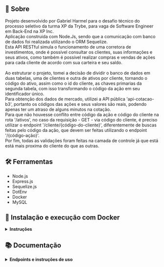 ## :page_with_curl: Sobre
  Projeto desenvolvido por Gabriel Harmel para o desafio técnico do processo seletivo da turma XP da Trybe, para vaga de Software Engineer em Back-End na XP Inc.
  </br>
  Aplicação construida com Node.Js, sendo que a comunicação com banco de dados foi realizada utilizando o ORM Sequelize.
  </br>
  Esta API RESTful simula o funcionamento de uma corretora de investimentos, onde é possível consultar os clientes, suas informações e seus ativos, como também é possível realizar compras e vendas de ações para cada cliente de acordo com sua carteira e seu saldo.
  <br />
  <br />
  Ao estruturar o projeto, tomei a decisão de dividir o banco de dados em duas tabelas, uma de clientes e outra de ativos por cliente, tornando o código do ativo, assim como o id do cliente, as chaves primarias da segunda tabela, com isso transformando o código da ação em seu identificador único.
  <br />
  Para obtenção dos dados de mercado, utilizei a API pública 'api-cotacao-b3', portanto os códigos das ações e seus valores são reais, podendo apenas ter um atraso de alguns minutos na cotação.
  <br />
  Para que não houvesse conflito entre código da ação e código do cliente na rota '/ativos', no caso da requisição - GET - via código do cliente, é preciso utilizar o endpoint '/cliente/{código-do-cliente}', diferentemente de buscas feitas pelo código da ação, que devem ser feitas utilizando o endpoint '/{código-ação}'.
  <br />
  Por fim, todas as validações foram feitas na camada de controle já que está está mais proxima do cliente do que as outras.

## :hammer_and_wrench: Ferramentas

* Node.js
* Express.js
* Sequelize.js
* DotEnv
* Docker
* MySQL

## :whale2: Instalação e execução com Docker

<details>
  <summary markdown="span"><strong>Instruções</strong></summary><br />

Para rodar está aplicação é necessário ter **Git**, **Docker** e o **Docker Compose** instalados no seu computador. O Docker Compose precisa estar na versão **1.29** ou superior.

### 1 - Clone o repositório
```sh
git clone git@github.com:harmelson/dt-psel-xp.git
```

### 2 - Rode os containers executando o comando abaixo na pasta raiz da aplicação
```sh
docker-compose up -d --build
```

### 3 - Rode o comando para abrir o terminal do container blogs_api
```sh
docker exec -it psel_xp bash
```

### 4 - No terminal do container, instale as dependências e execute a aplicação

Instalando dependências:
```sh
npm install
```

Executando aplicação:
```sh
npm start
```

<br />
</details>

## :books: Documentação

<details>
  <summary markdown="span"><strong>Endpoints e instruções de uso</strong></summary><br />
Tendo iniciado a aplicação como foi ensinado no bloco anterior, utilize um cliente de requisições HTTP de sua preferência (Insomnia, Thunder Client, etc) para fazer as chamadas para o endereço:

**localhost:3000/**

**Exemplo de requisição:** localhost:3000/conta/1

**Observação: Todos os endpoints com o verbo POST possuem validações especificas**


**Rotas:**
* /investimentos
* /ativos
* /conta

<br />
<br />

**Endpoints para rota '/investimentos'**
<details>
<summary markdown="span"><strong>Endpoints:</strong></summary><br />

* **POST** /comprar
 
 Recebe um objeto com código do cliente, código do ativo e quantidade de ações a serem compradas

* **POST** /vender

Recebe um objeto com código do cliente, código do ativo e quantidade de ações a serem vendidas
</details>
<br />

**Endpoints para rota '/ativos'**
<details>
<summary markdown="span"><strong>Endpoints:</strong></summary><br />

* **GET** /cliente/{código-do-cliente}

 Neste caso, foi adicionado o endpoint '/cliente' para diferenciar o código do cliente com o código do ativo.
 Informa todos os ativos em carteira do cliente especificado.

* **GET** /{código-do-ativo}

 Retorna o código do ativo, quantidade de ativos disponíveis para compra, valor de compra e valor de venda 
</details>
<br />

**Endpoints para rota '/conta'**
<details>
<summary markdown="span"><strong>Endpoints:</strong></summary><br />

* **GET** /{código-do-cliente}

 Retorna código do cliente, saldo em conta e moeda utilizada.

* **POST** /saque

 Recebe código do cliente e valor a ser sacado.

* **POST** /deposito

 Recebe código do cliente e valor a ser depositado.
</details>

<br />
</details>